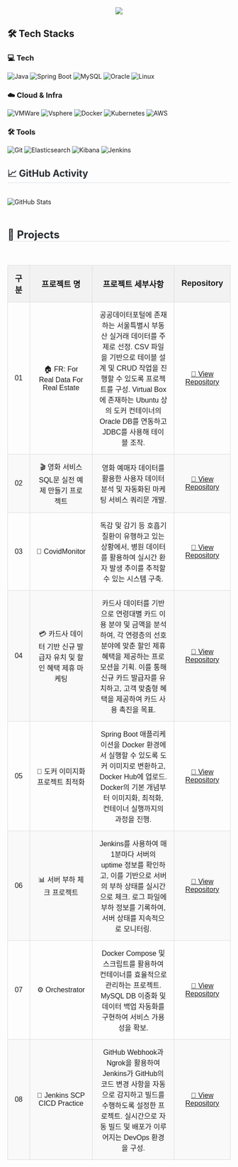 <div align="center">
    <img src="https://capsule-render.vercel.app/api?type=waving&color=000080&height=180&text=CHANGGYU%20KIM&fontColor=ffffff&fontSize=60" />
</div>

## 🛠️ Tech Stacks

### 💻 Tech  
![Java](https://img.shields.io/badge/Java-FF7800?style=for-the-badge&logo=Java&logoColor=white) ![Spring Boot](https://img.shields.io/badge/Spring%20Boot-6DB33F?style=for-the-badge&logo=Spring-Boot&logoColor=white) ![MySQL](https://img.shields.io/badge/MySQL-4479A1?style=for-the-badge&logo=MySQL&logoColor=white) ![Oracle](https://img.shields.io/badge/Oracle-F80000?style=for-the-badge&logo=Oracle&logoColor=white) ![Linux](https://img.shields.io/badge/Linux-FCC624?style=for-the-badge&logo=Linux&logoColor=black)        

### ☁️ Cloud & Infra  
![VMWare](https://img.shields.io/badge/VMWare-607078?style=for-the-badge&logo=VMware&logoColor=white) ![Vsphere](https://img.shields.io/badge/VSphere-0769AD?style=for-the-badge&logo=VMware&logoColor=white) ![Docker](https://img.shields.io/badge/Docker-2496ED?style=for-the-badge&logo=Docker&logoColor=white) ![Kubernetes](https://img.shields.io/badge/Kubernetes-326CE5?style=for-the-badge&logo=Kubernetes&logoColor=white) ![AWS](https://img.shields.io/badge/AWS-232F3E?style=for-the-badge&logo=Amazon-AWS&logoColor=white) 

### 🛠 Tools  
![Git](https://img.shields.io/badge/Git-F05032?style=for-the-badge&logo=Git&logoColor=white) ![Elasticsearch](https://img.shields.io/badge/Elasticsearch-F7DF1E?style=for-the-badge&logo=Elasticsearch&logoColor=white) ![Kibana](https://img.shields.io/badge/Kibana-005571?style=for-the-badge&logo=Kibana&logoColor=white) ![Jenkins](https://img.shields.io/badge/Jenkins-D24939?style=for-the-badge&logo=Jenkins&logoColor=white)
<br>

<div style="text-align: left;">
    <h2 style="border-bottom: 1px solid #d8dee4; color: #282d33;"> 📈 GitHub Activity </h2> <br> 
    <div style="margin: ; text-align: left;">
        <img src="https://github-readme-stats.vercel.app/api?username=kcklkb&show_icons=true&count_private=true" alt="GitHub Stats">
        <br/>
    </div>
</div>

<br>

<div style="text-align: left;">
    <h2 style="border-bottom: 1px solid #d8dee4; color: #282d33; font-size: 24px;"> 📂 Projects </h2> <br>
    <table style="width: 100%; border-collapse: collapse; font-family: Arial, sans-serif;">
        <tr style="background-color: #f2f2f2;">
            <th style="padding: 15px; font-size: 18px; text-align: center; border: 1px solid #ddd;">구분</th>
            <th style="padding: 15px; font-size: 18px; text-align: center; border: 1px solid #ddd;">프로젝트 명</th>
            <th style="padding: 15px; font-size: 18px; text-align: center; border: 1px solid #ddd;">프로젝트 세부사항</th>
            <th style="padding: 15px; font-size: 18px; text-align: center; border: 1px solid #ddd;">Repository</th>
        </tr>
        <tr>
            <td style="padding: 15px; text-align: center; border: 1px solid #ddd;">01</td>
            <td style="padding: 15px; text-align: center; border: 1px solid #ddd;">
                🏠 FR: For Real Data For Real Estate
            </td>
            <td style="padding: 15px; text-align: center; border: 1px solid #ddd;">
                공공데이터포털에 존재하는 서울특별시 부동산 실거래 데이터를 주제로 선정. CSV 파일을 기반으로 테이블 설계 및 CRUD 작업을 진행할 수 있도록 프로젝트를 구성. Virtual Box에 존재하는 Ubuntu 상의 도커 컨테이너의 Oracle DB를 연동하고 JDBC를 사용해 테이블 조작.
            </td>
            <td style="padding: 15px; text-align: center; border: 1px solid #ddd;">
                <a href="https://github.com/WooriFISA-KimNa/FR.git">🔗 View Repository</a>
            </td>
        </tr>
        <tr style="background-color: #f9f9f9;">
            <td style="padding: 15px; text-align: center; border: 1px solid #ddd;">02</td>
            <td style="padding: 15px; text-align: center; border: 1px solid #ddd;">
                🎬 영화 서비스 SQL문 실전 예제 만들기 프로젝트
            </td>
            <td style="padding: 15px; text-align: center; border: 1px solid #ddd;">
                영화 예매자 데이터를 활용한 사용자 데이터 분석 및 자동화된 마케팅 서비스 쿼리문 개발.
            </td>
            <td style="padding: 15px; text-align: center; border: 1px solid #ddd;">
                <a href="https://github.com/FISA-4th-4MEN/Movie_Reservation.git">🔗 View Repository</a>
            </td>
        </tr>
        <tr>
            <td style="padding: 15px; text-align: center; border: 1px solid #ddd;">03</td>
            <td style="padding: 15px; text-align: center; border: 1px solid #ddd;">
                🦠 CovidMonitor
            </td>
            <td style="padding: 15px; text-align: center; border: 1px solid #ddd;">
                독감 및 감기 등 호흡기 질환이 유행하고 있는 상황에서, 병원 데이터를 활용하여 실시간 환자 발생 추이를 추적할 수 있는 시스템 구축.
            </td>
            <td style="padding: 15px; text-align: center; border: 1px solid #ddd;">
                <a href="https://github.com/UnoYoon/Covid19-Data-Pipeline.git">🔗 View Repository</a>
            </td>
        </tr>
        <tr style="background-color: #f9f9f9;">
            <td style="padding: 15px; text-align: center; border: 1px solid #ddd;">04</td>
            <td style="padding: 15px; text-align: center; border: 1px solid #ddd;">
                💳 카드사 데이터 기반 신규 발급자 유치 및 할인 혜택 제휴 마케팅
            </td>
            <td style="padding: 15px; text-align: center; border: 1px solid #ddd;">
                카드사 데이터를 기반으로 연령대별 카드 이용 분야 및 금액을 분석하여, 각 연령층의 선호 분야에 맞춘 할인 제휴 혜택을 제공하는 프로모션을 기획. 이를 통해 신규 카드 발급자를 유치하고, 고객 맞춤형 혜택을 제공하여 카드 사용 촉진을 목표.
            </td>
            <td style="padding: 15px; text-align: center; border: 1px solid #ddd;">
                <a href="https://github.com/kcklkb/Card-Data-Analytics.git">🔗 View Repository</a>
            </td>
        </tr>
        <tr>
            <td style="padding: 15px; text-align: center; border: 1px solid #ddd;">05</td>
            <td style="padding: 15px; text-align: center; border: 1px solid #ddd;">
                🐳 도커 이미지화 프로젝트 최적화
            </td>
            <td style="padding: 15px; text-align: center; border: 1px solid #ddd;">
                Spring Boot 애플리케이션을 Docker 환경에서 실행할 수 있도록 도커 이미지로 변환하고, Docker Hub에 업로드. 
                Docker의 기본 개념부터 이미지화, 최적화, 컨테이너 실행까지의 과정을 진행.
            </td>
            <td style="padding: 15px; text-align: center; border: 1px solid #ddd;">
                <a href="https://github.com/kcklkb/docker-jar">🔗 View Repository</a>
            </td>
        </tr>
        <tr style="background-color: #f9f9f9;">
            <td style="padding: 15px; text-align: center; border: 1px solid #ddd;">06</td>
            <td style="padding: 15px; text-align: center; border: 1px solid #ddd;">
                📊 서버 부하 체크 프로젝트
            </td>
            <td style="padding: 15px; text-align: center; border: 1px solid #ddd;">
                Jenkins를 사용하여 매 1분마다 서버의 uptime 정보를 확인하고, 이를 기반으로 서버의 부하 상태를 실시간으로 체크. 
                로그 파일에 부하 정보를 기록하여, 서버 상태를 지속적으로 모니터링.
            </td>
            <td style="padding: 15px; text-align: center; border: 1px solid #ddd;">
                <a href="https://github.com/Jenkins-infra-linux/JenkinsInfra">🔗 View Repository</a>
            </td>
        </tr>
        <tr>
            <td style="padding: 15px; text-align: center; border: 1px solid #ddd;">07</td>
            <td style="padding: 15px; text-align: center; border: 1px solid #ddd;">
                ⚙️ Orchestrator
            </td>
            <td style="padding: 15px; text-align: center; border: 1px solid #ddd;">
                Docker Compose 및 스크립트를 활용하여 컨테이너를 효율적으로 관리하는 프로젝트. 
                MySQL DB 이중화 및 데이터 백업 자동화를 구현하여 서비스 가용성을 확보.
            </td>
             <td style="padding: 15px; text-align: center; border: 1px solid #ddd;">
                <a href="https://github.com/Jenkins-infra-linux/Orchestrator">🔗 View Repository</a>
            </td>
        </tr>
        <tr style="background-color: #f9f9f9;">
            <td style="padding: 15px; text-align: center; border: 1px solid #ddd;">08</td>
            <td style="padding: 15px; text-align: center; border: 1px solid #ddd;">
                🚀 Jenkins SCP CICD Practice</a>
             </td>
            <td style="padding: 15px; text-align: center; border: 1px solid #ddd;">
                GitHub Webhook과 Ngrok을 활용하여 Jenkins가 GitHub의 코드 변경 사항을 자동으로 감지하고 빌드를 수행하도록 설정한 프로젝트. 
                실시간으로 자동 빌드 및 배포가 이루어지는 DevOps 환경을 구성.
            </td>
            <td style="padding: 15px; text-align: center; border: 1px solid #ddd;">
                <a href="https://github.com/Jenkins-infra-linux/jenkins-scp-cicd-practice">🔗 View Repository</a>
            </td>
        </tr>
    </table>
</div>
